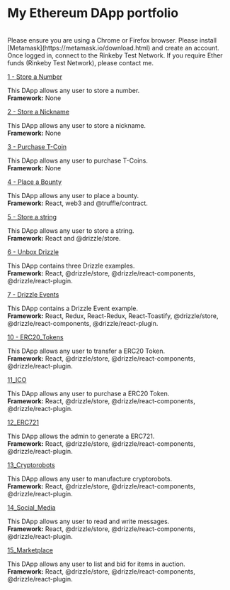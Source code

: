 # My Ethereum DApp portfolio
<br/>
Please ensure you are using a Chrome or Firefox browser. Please install [Metamask](https://metamask.io/download.html) and create an account. Once logged in, connect to the Rinkeby Test Network. If you require Ether funds (Rinkeby Test Network), please contact me.
<br/>

[1 - Store a Number](https://kassavin.github.io/Ethereum_DApps/1_Number/src/index.html)

This DApp allows any user to store a number. <br/> 
**Framework:** None 

[2 - Store a Nickname](https://kassavin.github.io/Ethereum_DApps/2_Nickname/src/index.html)

This DApp allows any user to store a nickname.<br/> 
**Framework:** None   

[3 - Purchase T-Coin](https://kassavin.github.io/Ethereum_DApps/3_T_Coin/src/index.html)

This DApp allows any user to purchase T-Coins. <br/> 
**Framework:** None 

[4 - Place a Bounty](https://kassavin.github.io/Ethereum_DApps/4_BountyHunt/build/)

This DApp allows any user to place a bounty. <br/> 
**Framework:** React, web3 and @truffle/contract.

[5 - Store a string](https://kassavin.github.io/Ethereum_DApps/5_String_Handling/build/)

This DApp allows any user to store a string.  <br/> 
**Framework:** React and @drizzle/store.

[6 - Unbox Drizzle](https://kassavin.github.io/Ethereum_DApps/6_Unbox_Drizzle/build/)

This DApp contains three Drizzle examples. <br/> 
**Framework:** React, @drizzle/store, @drizzle/react-components, @drizzle/react-plugin.

[7 - Drizzle Events](https://kassavin.github.io/Ethereum_DApps/7_Drizzle_Event/build/)

This DApp contains a Drizzle Event example. <br/> 
**Framework:** React, Redux, React-Redux, React-Toastify, @drizzle/store, @drizzle/react-components, @drizzle/react-plugin. 

[10 - ERC20_Tokens](https://kassavin.github.io/Ethereum_DApps/10_ERC20_Tokens/build/)

This DApp allows any user to transfer a ERC20 Token. <br/> 
**Framework:** React, @drizzle/store, @drizzle/react-components, @drizzle/react-plugin. 

[11_ICO](https://kassavin.github.io/Ethereum_DApps/11_ICO/build/)

This DApp allows any user to purchase a ERC20 Token. <br/> 
**Framework:** React, @drizzle/store, @drizzle/react-components, @drizzle/react-plugin. 

[12_ERC721](https://kassavin.github.io/Ethereum_DApps/12_ERC721/build/)

This DApp allows the admin to generate a ERC721. <br/> 
**Framework:** React, @drizzle/store, @drizzle/react-components, @drizzle/react-plugin. 

[13_Cryptorobots](https://kassavin.github.io/Ethereum_DApps/13_Cryptorobots/build/)

This DApp allows any user to manufacture cryptorobots. <br/> 
**Framework:** React, @drizzle/store, @drizzle/react-components, @drizzle/react-plugin. 

[14_Social_Media](https://kassavin.github.io/Ethereum_DApps/14_Social_Media/build/)

This DApp allows any user to read and write messages. <br/> 
**Framework:** React, @drizzle/store, @drizzle/react-components, @drizzle/react-plugin. 

[15_Marketplace](https://kassavin.github.io/Ethereum_DApps/15_Marketplace/build/)

This DApp allows any user to list and bid for items in auction. <br/> 
**Framework:** React, @drizzle/store, @drizzle/react-components, @drizzle/react-plugin. 

